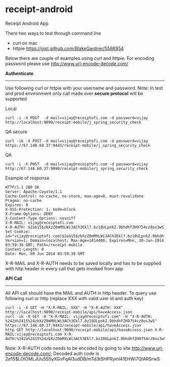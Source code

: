 receipt-android
===============

Receipt Android App

There two ways to test through command line
- curl on mac
- httpie https://gist.github.com/BlakeGardner/5586954

Below there are couple of examples using curl and httpie. For encoding password please use http://www.url-encode-decode.com/

**Authenticate**
____________

Use following curl or httpie with your username and password. 
Note: In test and prod environment only call made over **secure protocol** will be supported

Local

    curl -i -X POST  -d mail=vijay@receiptofi.com -d password=vijay http://localhost:9090/receipt-mobile/j_spring_security_check

QA secure

    curl -ik -X POST -d mail=vijay@receiptofi.com -d password=vijay https://67.148.60.37:9443/receipt-mobile/j_spring_security_check

QA

    curl -i -X POST  -d mail=vijay@receiptofi.com -d password=vijay http://67.148.60.37:9090/receipt-mobile/j_spring_security_check

Example of response

    HTTP/1.1 200 OK
    Server: Apache-Coyote/1.1
    Cache-Control: no-cache, no-store, max-age=0, must-revalidate
    Pragma: no-cache
    Expires: 0
    X-XSS-Protection: 1; mode=block
    X-Frame-Options: DENY
    X-Content-Type-Options: nosniff
    X-R-MAIL: vijay@receiptofi.com
    X-R-AUTH: $2a$15$zbXzZ0mMXLWi3ACh3Ekl7.bz18ULpnkZ.9bhdhfZH9754cz8os3wS
    Set-Cookie: id="vijay@receiptofi.com|$2a$15$zbXzZ0mMXLWi3ACh3Ekl7.bz18ULpnkZ.9bhdhfZH9754cz8os3wS"; Version=1; Domain=localhost; Max-Age=1814400; Expires=Mon, 30-Jun-2014 03:59:38 GMT; Path=/receipt-mobile
    Content-Length: 0
    Date: Mon, 09 Jun 2014 03:59:38 GMT

X-R-MAIL and X-R-AUTH needs to be saved locally and has to be supplied with http header in every call that gets invoked from app


**API Call**
________

All API call should have the MAIL and AUTH in http header.
To query use following curl or http (replace XXX with valid user id and auth key)

    curl -i -X GET -H "X-R-MAIL: XXX" -H "X-R-AUTH: XXX" http://localhost:9090/receipt-mobile/api/haveAccess.json
    curl -ik -X GET -H "X-R-MAIL: vijay@receiptofi.com" -H "X-R-AUTH: %242a%2415%24zbXzZ0mMXLWi3ACh3Ekl7.bz18ULpnkZ.9bhdhfZH9754cz8os3wS"  https://67.148.60.37:9443/receipt-mobile/api/haveAccess.json
    http GET http://localhost:9090/receipt-mobile/api/haveAccess.json X-R-MAIL:vijay@receiptofi.com X-R-AUTH:%242a%2415%24zbXzZ0mMXLWi3ACh3Ekl7.bz18ULpnkZ.9bhdhfZH9754cz8os3wS

Note: X-R-AUTH code needs to be encoded by going to site http://www.url-encode-decode.com/;
Decoded auth code is    $2a$15$LOIOMLJUu5S5yXGvFqAl3udDB/mTd3tSHPRyml41EHWi7QIARSrwS

